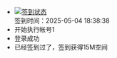 - [![签到状态](https://github.com/womade/Cloud189-Actions/actions/workflows/main.yml/badge.svg?branch=main)](https://github.com/womade/Cloud189-Actions/actions/workflows/main.yml) <br> 签到时间：2025-05-04 18:38:38
- 开始执行帐号1
- 登录成功
- 已经签到过了，签到获得15M空间
